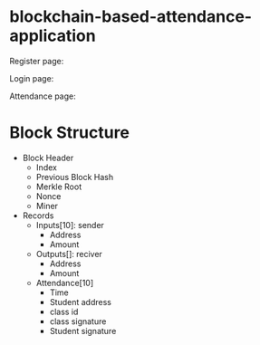 # blockchain-based-attendance-application

Register page:

Login page:

Attendance page: 

# Block Structure
- Block Header
  - Index
  - Previous Block Hash
  - Merkle Root
  - Nonce
  - Miner
- Records
  - Inputs[10]: sender
    - Address
    - Amount
  - Outputs[]: reciver
    - Address
    - Amount
  - Attendance[10]
    - Time
    - Student address
    - class id
    - class signature
    - Student signature


